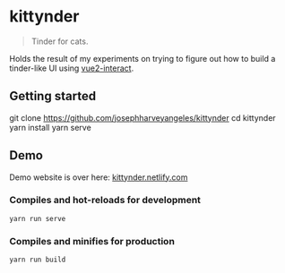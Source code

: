 # kittynder
> Tinder for cats.

Holds the result of my experiments on trying to figure out how to build a tinder-like UI using [vue2-interact](https://vue2-interact.netlify.com).

## Getting started
git clone https://github.com/josephharveyangeles/kittynder
cd kittynder
yarn install
yarn serve

## Demo
Demo website is over here: [kittynder.netlify.com](https://kittynder.netlify.com)

### Compiles and hot-reloads for development
```
yarn run serve
```

### Compiles and minifies for production
```
yarn run build
```
